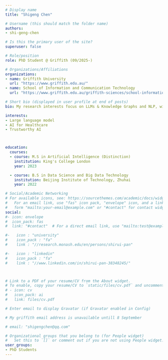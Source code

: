 ```yaml
---
# Display name
title: "Shigeng Chen"

# Username (this should match the folder name)
authors:
- shi-geng-chen

# Is this the primary user of the site?
superuser: false

# Role/position
role: PhD Student @ Griffith (09/2025-)

# Organizations/Affiliations
organizations:
- name: Griffith University
  url: "https://www.griffith.edu.au/"
- name: School of Information and Communication Technology
  url: "https://www.griffith.edu.au/griffith-sciences/school-information-communication-technology"

# Short bio (displayed in user profile at end of posts)
bio: My research interests focus on LLMs & Knowledge Graphs and NLP, with an emphasis on applications in Healthcare and Trustworthy AI.

interests:
- Large language model
- AI for Healthcare
- Trustworthy AI



education:
  courses:
  - course: M.S in Artificial Intelligence (Distinction)
    institution: King's College London
    year: 2023

  - course: B.S in Data Science and Big Data Technology
    institution: Beijing Institute of Technology, Zhuhai
    year: 2022

# Social/Academic Networking
# For available icons, see: https://sourcethemes.com/academic/docs/widgets/#icons
#   For an email link, use "fas" icon pack, "envelope" icon, and a link in the
#   form "mailto:your-email@example.com" or "#contact" for contact widget.
social:
#- icon: envelope
#  icon_pack: fas
#  link: "#contact"  # For a direct email link, use "mailto:test@example.org".

#-   icon : "university"
#    icon_pack : "fa"
#    link : "//research.monash.edu/en/persons/shirui-pan"

#-   icon : "linkedin"
#    icon_pack : "fa"
#    link : "//www.linkedin.com/in/shirui-pan-38348245/"



# Link to a PDF of your resume/CV from the About widget.
# To enable, copy your resume/CV to `static/files/cv.pdf` and uncomment the lines below.  
# - icon: cv
#   icon_pack: ai
#   link: files/cv.pdf

# Enter email to display Gravatar (if Gravatar enabled in Config)

# My griffith email address is unavailable untill 8 September

# email: "shigengchen@qq.com"

# Organizational groups that you belong to (for People widget)
#   Set this to `[]` or comment out if you are not using People widget.  
user_groups:
- PhD Students
---
```

